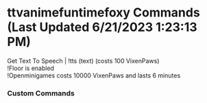 # ttvanimefuntimefoxy Commands (Last Updated 6/21/2023 1:23:13 PM)
Get Text To Speech | !tts (text) (costs 100 VixenPaws) <br>
!Floor is enabled <br>
!Openminigames costs 10000 VixenPaws and lasts 6 minutes <br>
### Custom Commands <br>
```js
